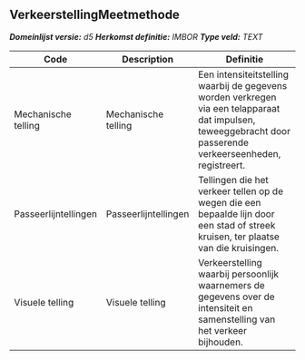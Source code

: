 ﻿## VerkeerstellingMeetmethode

*__Domeinlijst versie:__ d5*
*__Herkomst definitie:__ IMBOR*
*__Type veld:__ TEXT*

|__Code__ |__Description__ |__Definitie__	|
|	---	|	---	|   ---	| 
| Mechanische telling | Mechanische telling | Een intensiteitstelling waarbij de gegevens worden verkregen via een telapparaat dat impulsen, teweeggebracht door passerende verkeerseenheden, registreert. |
| Passeerlijntellingen | Passeerlijntellingen | Tellingen die het verkeer tellen op de wegen die een bepaalde lijn door een stad of streek kruisen, ter plaatse van die kruisingen. |
| Visuele telling | Visuele telling | Verkeerstelling waarbij persoonlijk waarnemers de gegevens over de intensiteit en samenstelling van het verkeer bijhouden. |

